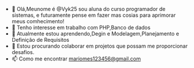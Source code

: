 - 👋 Olá,Meunome é @Vyk25 sou aluna do curso programador de sistemas, e futuramente pense em fazer mas cosias para aprimorar meus comhecimento!
- 👀 Tenho interesse  em trabalho com PHP,Banco  de dados
- 🌱 Atualmente estou aprendendo,Degin e Modelagem,Planejamento e Definição de Requisitos
- 💞️ Estou procurando colaborar em projetos que possam me proporcionar desafios.
- 📫 Como me encontrar mariomes123456@gmail.com
